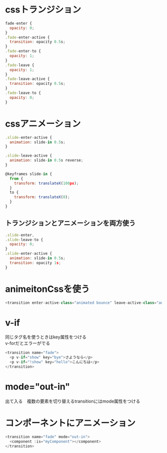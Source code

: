 # cssトランジション
```js
fade-enter {
  opacity: 0;
}
.fade-enter-active {
  transition: opacity 0.5s;
}
.fade-enter-to {
  opacity: 1;
}
.fade-leave {
  opacity: 1;
}
.fade-leave-active {
  transition: opacity 0.5s;
}
.fade-leave-to {
  opacity: 0;
}
```

# cssアニメーション
```js
.slide-enter-active {
  animation: slide-in 0.5s;
}

.slide-leave-active {
  animation: slide-in 0.5s reverse;
}

@keyframes slide-in {
  from {
    transform: translateX(100px);
  }
  to {
    transform: translateX(0);
  }
}
```
## トランジションとアニメーションを両方使う
```js
.slide-enter,
.slide-leave-to {
  opacity: 0;
}
.slide-enter-active {
  animation: slide-in 0.5s;
  transition: opacity 1s;
}
```
# animeitonCssを使う
```js
<transition enter-active-class="animated bounce" leave-active-class="animated shake" appear>
```
# v-if
同じタグ名を使うときはkey属性をつける  
v-forだとエラーがでる
```js
<transition name="fade">
  <p v-if="show" key="bye">さようなら</p>
  <p v-if="!show" key="hello">こんにちは</p>
</transition>
```
# mode="out-in"
出て入る　複数の要素を切り替えるtransitionにはmode属性をつける
# コンポーネントにアニメーション
```js
<transition name="fade" mode="out-in">
  <component :is="myComponent"></component>
</transition>
```
